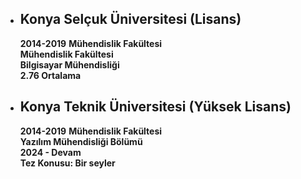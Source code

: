* Konya Selçuk Üniversitesi (Lisans)
  --
  <b>2014-2019</b>
  <b>Mühendislik Fakültesi</b>
  </br>
  <b>Mühendislik Fakültesi</b>
  </br>
  <b>Bilgisayar Mühendisliği</b>
  </br>
  <b>2.76 Ortalama</b>

* Konya Teknik Üniversitesi (Yüksek Lisans)
  --
  <b>2014-2019</b>
  <b>Mühendislik Fakültesi</b>
  </br>
  <b>Yazılım Mühendisliği Bölümü</b>
  </br>
  <b>2024 - Devam</b>
  </br>
  <b>Tez Konusu: Bir seyler</b>